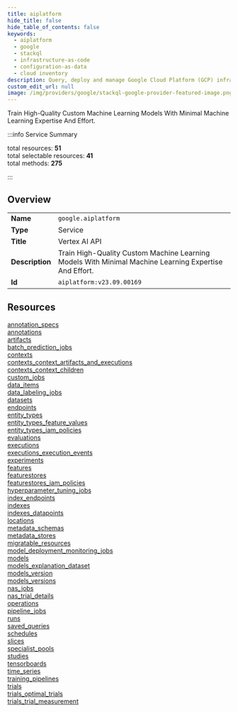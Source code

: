 ```yaml
---
title: aiplatform
hide_title: false
hide_table_of_contents: false
keywords:
  - aiplatform
  - google
  - stackql
  - infrastructure-as-code
  - configuration-as-data
  - cloud inventory
description: Query, deploy and manage Google Cloud Platform (GCP) infrastructure and resources using SQL
custom_edit_url: null
image: /img/providers/google/stackql-google-provider-featured-image.png
---
```

Train High-Quality Custom Machine Learning Models With Minimal Machine Learning Expertise And Effort.  
    
:::info Service Summary

<div class="row">
<div class="providerDocColumn">
<span>total resources:&nbsp;<b>51</b></span><br />
<span>total selectable resources:&nbsp;<b>41</b></span><br />
<span>total methods:&nbsp;<b>275</b></span><br />
</div>
</div>

:::

## Overview
<table><tbody>
<tr><td><b>Name</b></td><td><code>google.aiplatform</code></td></tr>
<tr><td><b>Type</b></td><td>Service</td></tr>
<tr><td><b>Title</b></td><td>Vertex AI API</td></tr>
<tr><td><b>Description</b></td><td>Train High-Quality Custom Machine Learning Models With Minimal Machine Learning Expertise And Effort.</td></tr>
<tr><td><b>Id</b></td><td><code>aiplatform:v23.09.00169</code></td></tr>
</tbody></table>

## Resources
<div class="row">
<div class="providerDocColumn">
<a href="/providers/google/aiplatform/annotation_specs/">annotation_specs</a><br />
<a href="/providers/google/aiplatform/annotations/">annotations</a><br />
<a href="/providers/google/aiplatform/artifacts/">artifacts</a><br />
<a href="/providers/google/aiplatform/batch_prediction_jobs/">batch_prediction_jobs</a><br />
<a href="/providers/google/aiplatform/contexts/">contexts</a><br />
<a href="/providers/google/aiplatform/contexts_context_artifacts_and_executions/">contexts_context_artifacts_and_executions</a><br />
<a href="/providers/google/aiplatform/contexts_context_children/">contexts_context_children</a><br />
<a href="/providers/google/aiplatform/custom_jobs/">custom_jobs</a><br />
<a href="/providers/google/aiplatform/data_items/">data_items</a><br />
<a href="/providers/google/aiplatform/data_labeling_jobs/">data_labeling_jobs</a><br />
<a href="/providers/google/aiplatform/datasets/">datasets</a><br />
<a href="/providers/google/aiplatform/endpoints/">endpoints</a><br />
<a href="/providers/google/aiplatform/entity_types/">entity_types</a><br />
<a href="/providers/google/aiplatform/entity_types_feature_values/">entity_types_feature_values</a><br />
<a href="/providers/google/aiplatform/entity_types_iam_policies/">entity_types_iam_policies</a><br />
<a href="/providers/google/aiplatform/evaluations/">evaluations</a><br />
<a href="/providers/google/aiplatform/executions/">executions</a><br />
<a href="/providers/google/aiplatform/executions_execution_events/">executions_execution_events</a><br />
<a href="/providers/google/aiplatform/experiments/">experiments</a><br />
<a href="/providers/google/aiplatform/features/">features</a><br />
<a href="/providers/google/aiplatform/featurestores/">featurestores</a><br />
<a href="/providers/google/aiplatform/featurestores_iam_policies/">featurestores_iam_policies</a><br />
<a href="/providers/google/aiplatform/hyperparameter_tuning_jobs/">hyperparameter_tuning_jobs</a><br />
<a href="/providers/google/aiplatform/index_endpoints/">index_endpoints</a><br />
<a href="/providers/google/aiplatform/indexes/">indexes</a><br />
<a href="/providers/google/aiplatform/indexes_datapoints/">indexes_datapoints</a><br />
</div>
<div class="providerDocColumn">
<a href="/providers/google/aiplatform/locations/">locations</a><br />
<a href="/providers/google/aiplatform/metadata_schemas/">metadata_schemas</a><br />
<a href="/providers/google/aiplatform/metadata_stores/">metadata_stores</a><br />
<a href="/providers/google/aiplatform/migratable_resources/">migratable_resources</a><br />
<a href="/providers/google/aiplatform/model_deployment_monitoring_jobs/">model_deployment_monitoring_jobs</a><br />
<a href="/providers/google/aiplatform/models/">models</a><br />
<a href="/providers/google/aiplatform/models_explanation_dataset/">models_explanation_dataset</a><br />
<a href="/providers/google/aiplatform/models_version/">models_version</a><br />
<a href="/providers/google/aiplatform/models_versions/">models_versions</a><br />
<a href="/providers/google/aiplatform/nas_jobs/">nas_jobs</a><br />
<a href="/providers/google/aiplatform/nas_trial_details/">nas_trial_details</a><br />
<a href="/providers/google/aiplatform/operations/">operations</a><br />
<a href="/providers/google/aiplatform/pipeline_jobs/">pipeline_jobs</a><br />
<a href="/providers/google/aiplatform/runs/">runs</a><br />
<a href="/providers/google/aiplatform/saved_queries/">saved_queries</a><br />
<a href="/providers/google/aiplatform/schedules/">schedules</a><br />
<a href="/providers/google/aiplatform/slices/">slices</a><br />
<a href="/providers/google/aiplatform/specialist_pools/">specialist_pools</a><br />
<a href="/providers/google/aiplatform/studies/">studies</a><br />
<a href="/providers/google/aiplatform/tensorboards/">tensorboards</a><br />
<a href="/providers/google/aiplatform/time_series/">time_series</a><br />
<a href="/providers/google/aiplatform/training_pipelines/">training_pipelines</a><br />
<a href="/providers/google/aiplatform/trials/">trials</a><br />
<a href="/providers/google/aiplatform/trials_optimal_trials/">trials_optimal_trials</a><br />
<a href="/providers/google/aiplatform/trials_trial_measurement/">trials_trial_measurement</a><br />
</div>
</div>
